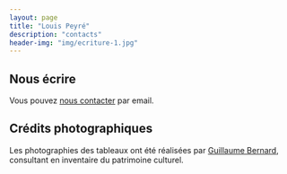 ```yaml
---
layout: page
title: "Louis Peyré"
description: "contacts"
header-img: "img/ecriture-1.jpg"
---
```


Nous écrire
----------------

Vous pouvez [nous contacter](mailto:gabriel.peyre@ceremade.dauphine.fr,jm.mathieu2@wanadoo.fr) par email.



Crédits photographiques
----------------

Les photographies des tableaux ont été réalisées par [Guillaume Bernard](mailto:guillaume.bernard@gmx.fr), consultant en inventaire du patrimoine culturel.
